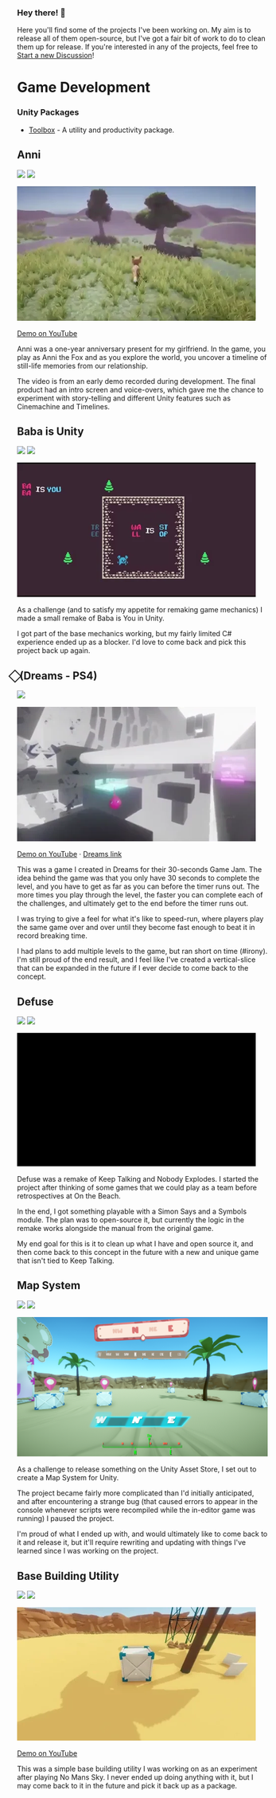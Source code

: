 ### Hey there! 👋

Here you'll find some of the projects I've been working on. My aim is to release all of them open-source, but I've got a fair bit of work to do to clean them up for release. If you're interested in any of the projects, feel free to [Start a new Discussion](https://github.com/mrbeardy/mrbeardy/discussions)!

# Game Development

### Unity Packages

- [Toolbox](https://github.com/mrbeardy/UnityPackage-ToolBox) - A utility and productivity package.

## Anni
![](https://img.shields.io/badge/Status-Finished-green.svg)
![](https://img.shields.io/badge/Project%20released%3F-Not%20yet-orange.svg)

[![](https://raw.githubusercontent.com/mrbeardy/mrbeardy/main/gifs/anni.gif)](https://www.youtube.com/watch?v=hQBMqvPvkPM)

[Demo on YouTube](https://www.youtube.com/watch?v=hQBMqvPvkPM)

Anni was a one-year anniversary present for my girlfriend. In the game, you play as Anni the Fox and as you explore the world, you uncover a timeline of still-life memories from our relationship.

The video is from an early demo recorded during development. The final product had an intro screen and voice-overs, which gave me the chance to experiment with story-telling and different Unity features such as Cinemachine and Timelines.

## Baba is Unity

![](https://img.shields.io/badge/Status-On%20hold-orange.svg)
![](https://img.shields.io/badge/Project%20released%3F-Not%20yet-orange.svg)

![](https://raw.githubusercontent.com/mrbeardy/mrbeardy/main/gifs/baba.gif)

As a challenge (and to satisfy my appetite for remaking game mechanics) I made a small remake of Baba is You in Unity.

I got part of the base mechanics working, but my fairly limited C# experience ended up as a blocker. I'd love to come back and pick this project back up again.

## ⃟ (Dreams - PS4)

![](https://img.shields.io/badge/Status-Finished-green.svg)

[![](https://raw.githubusercontent.com/mrbeardy/mrbeardy/main/gifs/diamond.gif)](https://www.youtube.com/watch?v=z-yxlT7Pa-s)

[Demo on YouTube](https://www.youtube.com/watch?v=z-yxlT7Pa-s) &middot; [Dreams link](https://indreams.me/dream/mgXuQRtdobu)

This was a game I created in Dreams for their 30-seconds Game Jam. The idea behind the game was that you only have 30 seconds to complete the level, and you have to get as far as you can before the timer runs out. The more times you play through the level, the faster you can complete each of the challenges, and ultimately get to the end before the timer runs out.

I was trying to give a feel for what it's like to speed-run, where players play the same game over and over until they become fast enough to beat it in record breaking time.

I had plans to add multiple levels to the game, but ran short on time (#irony). I'm still proud of the end result, and I feel like I've created a vertical-slice that can be expanded in the future if I ever decide to come back to the concept.

## Defuse 

![](https://img.shields.io/badge/Status-On%20hold-orange.svg)
![](https://img.shields.io/badge/Project%20released%3F-Not%20yet-orange.svg)

![](https://raw.githubusercontent.com/mrbeardy/mrbeardy/main/gifs/defuse.gif)

Defuse was a remake of Keep Talking and Nobody Explodes. I started the project after thinking of some games that we could play as a team before retrospectives at On the Beach.

In the end, I got something playable with a Simon Says and a Symbols module. The plan was to open-source it, but currently the logic in the remake works alongside the manual from the original game.

My end goal for this is it to clean up what I have and open source it, and then come back to this concept in the future with a new and unique game that isn't tied to Keep Talking.

## Map System
![](https://img.shields.io/badge/Status-On%20hold-orange.svg)
![](https://img.shields.io/badge/Project%20released%3F-Not%20yet-orange.svg)

![](https://raw.githubusercontent.com/mrbeardy/mrbeardy/main/img/map_system.png)

As a challenge to release something on the Unity Asset Store, I set out to create a Map System for Unity.

The project became fairly more complicated than I'd initially anticipated, and after encountering a strange bug (that caused errors to appear in the console whenever scripts were recompiled while the in-editor game was running) I paused the project.

I'm proud of what I ended up with, and would ultimately like to come back to it and release it, but it'll require rewriting and updating with things I've learned since I was working on the project.

## Base Building Utility

![](https://img.shields.io/badge/Status-On%20hold-orange.svg)
![](https://img.shields.io/badge/Project%20released%3F-Not%20yet-orange.svg)

[![](https://raw.githubusercontent.com/mrbeardy/mrbeardy/main/gifs/base-building.gif)](https://www.youtube.com/watch?v=86XUdS2wcSY)

[Demo on YouTube](https://www.youtube.com/watch?v=86XUdS2wcSY)

This was a simple base building utility I was working on as an experiment after playing No Mans Sky. I never ended up doing anything with it, but I may come back to it in the future and pick it back up as a package.

<!--
**mrbeardy/mrbeardy** is a ✨ _special_ ✨ repository because its `README.md` (this file) appears on your GitHub profile.

Here are some ideas to get you started:

- 🔭 I’m currently working on ...
- 🌱 I’m currently learning ...
- 👯 I’m looking to collaborate on ...
- 🤔 I’m looking for help with ...
- 💬 Ask me about ...
- 📫 How to reach me: ...
- 😄 Pronouns: ...
- ⚡ Fun fact: ...
-->
